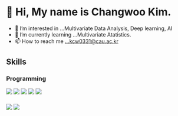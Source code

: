 # 👋 Hi, My name is Changwoo Kim.

 - 👀 I’m interested in ...Multivariate Data Analysis, Deep learning, AI
 - 🌱 I’m currently learning ...Multivariate Atatistics.
 - 📫 How to reach me ...kcw0331@cau.ac.kr
 
 ## Skills
  ### Programming
<img src="https://img.shields.io/badge/-python-green"> <img src="https://img.shields.io/badge/-R-blue"> <img src="https://img.shields.io/badge/-C-orange"> <img src="https://img.shields.io/badge/-C++-yellow"> <img src="https://img.shields.io/badge/-JAVA-success">

  ###  
 <img src="https://img.shields.io/badge/-Mongo DB-yellowgreen">  <img src="https://img.shields.io/badge/-ELKStack-important">

<!---
kcw0331/kcw0331 is a ✨ special ✨ repository because its `README.md` (this file) appears on your GitHub profile.
You can click the Preview link to take a look at your changes.
--->
